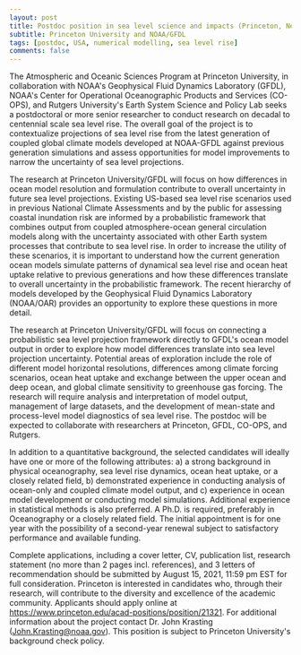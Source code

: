 ```yaml
---
layout: post
title: Postdoc position in sea level science and impacts (Princeton, New Jersey)
subtitle: Princeton University and NOAA/GFDL
tags: [postdoc, USA, numerical modelling, sea level rise]
comments: false
---
```


The Atmospheric and Oceanic Sciences Program at Princeton University, in collaboration with NOAA's Geophysical Fluid Dynamics Laboratory (GFDL), NOAA's Center for Operational Oceanographic Products and Services (CO-OPS), and Rutgers University's Earth System Science and Policy Lab seeks a postdoctoral or more senior researcher to conduct research on decadal to centennial scale sea level rise. The overall goal of the project is to contextualize projections of sea level rise from the latest generation of coupled global climate models developed at NOAA-GFDL against previous generation simulations and assess opportunities for model improvements to narrow the uncertainty of sea level projections.

The research at Princeton University/GFDL will focus on how differences in ocean model resolution and formulation contribute to overall uncertainty in future sea level projections.  Existing US-based sea level rise scenarios used in previous National Climate Assessments and by the public for assessing coastal inundation risk are informed by a probabilistic framework that combines output from coupled atmosphere-ocean general circulation models along with the uncertainty associated with other Earth system processes that contribute to sea level rise. In order to increase the utility of these scenarios, it is important to understand how the current generation ocean models simulate patterns of dynamical sea level rise and ocean heat uptake relative to previous generations and how these differences translate to overall uncertainty in the probabilistic framework. The recent hierarchy of models developed by the Geophysical Fluid Dynamics Laboratory (NOAA/OAR) provides an opportunity to explore these questions in more detail.

The research at Princeton University/GFDL will focus on connecting a probabilistic sea level projection framework directly to GFDL's ocean model output in order to explore how model differences translate into sea level projection uncertainty.  Potential areas of exploration include the role of different model horizontal resolutions, differences among climate forcing scenarios, ocean heat uptake and exchange between the upper ocean and deep ocean, and global climate sensitivity to greenhouse gas forcing. The research will require analysis and interpretation of model output, management of large datasets, and the development of mean-state and process-level model diagnostics of sea level rise.  The postdoc will be expected to collaborate with researchers at Princeton, GFDL, CO-OPS, and Rutgers.

In addition to a quantitative background, the selected candidates will ideally have one or more of the following attributes: a) a strong background in physical oceanography, sea level rise dynamics, ocean heat uptake, or a closely related field, b) demonstrated experience in conducting analysis of ocean-only and coupled climate model output, and c) experience in ocean model development or conducting model simulations.  Additional experience in statistical methods is also preferred.  A Ph.D. is required, preferably in Oceanography or a closely related field. The initial appointment is for one year with the possibility of a second-year renewal subject to satisfactory performance and available funding.

Complete applications, including a cover letter, CV, publication list, research statement (no more than 2 pages incl. references), and 3 letters of recommendation should be submitted by August 15, 2021, 11:59 pm EST for full consideration.   Princeton is interested in candidates who, through their research, will contribute to the diversity and excellence of the academic community.  Applicants should apply online at https://www.princeton.edu/acad-positions/position/21321.  For additional information about the project contact Dr. John Krasting (John.Krasting@noaa.gov).   This position is subject to Princeton University's background check policy.
